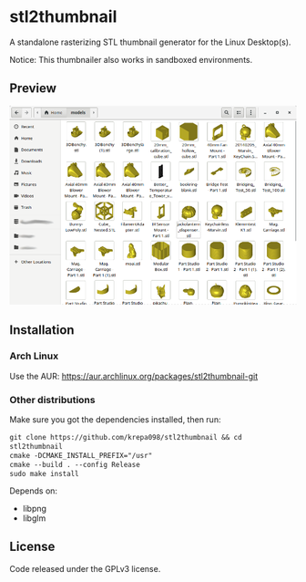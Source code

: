 # stl2thumbnail
A standalone rasterizing STL thumbnail generator for the Linux Desktop(s).

Notice: This thumbnailer also works in sandboxed environments.

## Preview
<img src="pics/preview.png" width="600">

## Installation

### Arch Linux
Use the AUR: https://aur.archlinux.org/packages/stl2thumbnail-git

### Other distributions

Make sure you got the dependencies installed, then run:

```
git clone https://github.com/krepa098/stl2thumbnail && cd stl2thumbnail
cmake -DCMAKE_INSTALL_PREFIX="/usr"
cmake --build . --config Release
sudo make install
```

Depends on:
* libpng
* libglm

## License
Code released under the GPLv3 license.
